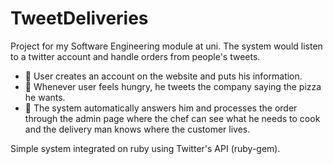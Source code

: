 # TweetDeliveries
Project for my Software Engineering module at uni. The system would listen to a twitter account and handle orders from people's tweets.

- 📝 User creates an account on the website and puts his information. 
- 🍕 Whenever user feels hungry, he tweets the company saying the pizza he wants. 
- 🤖 The system automatically answers him and processes the order through the admin page where the chef can see what he needs to cook and the delivery man knows where the customer lives. 

Simple system integrated on ruby using Twitter's API (ruby-gem).
